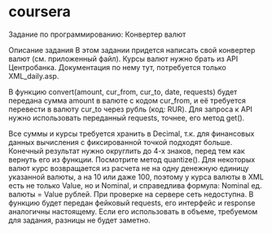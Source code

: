 # coursera
Задание по программированию: Конвертер валют

Описание задания
В этом задании придется написать свой конвертер валют (см. приложенный файл). Курсы валют нужно брать из API Центробанка. Документация по нему тут, потребуется только XML_daily.asp.

В функцию convert(amount, cur_from, cur_to, date, requests) будет передана сумма amount в валюте с кодом cur_from, и её требуется перевести в валюту cur_to через рубль (код: RUR). Для запроса к API нужно использовать переданный requests, точнее, его метод get().

Все суммы и курсы требуется хранить в Decimal, т.к. для финансовых данных вычисления с фиксированной точкой подходят больше.
Конечный результат нужно округлить до 4-х знаков, перед тем как вернуть его из функции. Посмотрите метод quantize().
Для некоторых валют курс возвращается из расчета не на одну денежную единицу указанной валюты, а на 10 или даже 100, поэтому у курса валюты в XML есть не только Value, но и Nominal, и справедлива формула: Nominal ед. валюты = Value рублей.
При проверке на сервере сеть недоступна. В функцию будет передан фейковый requests, его интерфейс и response аналогичны настоящему. Если его использовать в объеме, требуемом для задания, разницы не будет заметно.
